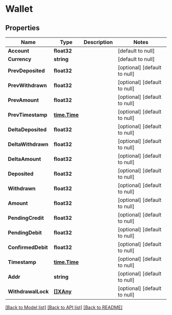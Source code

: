 # Wallet

## Properties
Name | Type | Description | Notes
------------ | ------------- | ------------- | -------------
**Account** | **float32** |  | [default to null]
**Currency** | **string** |  | [default to null]
**PrevDeposited** | **float32** |  | [optional] [default to null]
**PrevWithdrawn** | **float32** |  | [optional] [default to null]
**PrevAmount** | **float32** |  | [optional] [default to null]
**PrevTimestamp** | [**time.Time**](time.Time.md) |  | [optional] [default to null]
**DeltaDeposited** | **float32** |  | [optional] [default to null]
**DeltaWithdrawn** | **float32** |  | [optional] [default to null]
**DeltaAmount** | **float32** |  | [optional] [default to null]
**Deposited** | **float32** |  | [optional] [default to null]
**Withdrawn** | **float32** |  | [optional] [default to null]
**Amount** | **float32** |  | [optional] [default to null]
**PendingCredit** | **float32** |  | [optional] [default to null]
**PendingDebit** | **float32** |  | [optional] [default to null]
**ConfirmedDebit** | **float32** |  | [optional] [default to null]
**Timestamp** | [**time.Time**](time.Time.md) |  | [optional] [default to null]
**Addr** | **string** |  | [optional] [default to null]
**WithdrawalLock** | [**[]XAny**](x-any.md) |  | [optional] [default to null]

[[Back to Model list]](../README.md#documentation-for-models) [[Back to API list]](../README.md#documentation-for-api-endpoints) [[Back to README]](../README.md)


